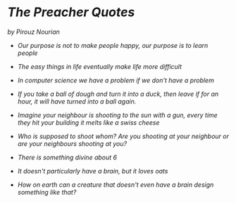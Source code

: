 *<h1> The Preacher Quotes </h1>* 
_by Pirouz Nourian_

* _Our purpose is not to make people happy, our purpose is to learn people_

* _The easy things in life eventually make life more difficult_

* _In computer science we have a problem if we don’t have a problem_

* _If you take a ball of dough and turn it into a duck, then leave if for an hour, it will have turned into a ball again._

* _Imagine your neighbour is shooting to the sun with a gun, every time they hit your building it melts like a swiss cheese_

* _Who is supposed to shoot whom? Are you shooting at your neighbour or are your neighbours shooting at you?_

* _There is something divine about 6_

* _It doesn't particularly have a brain, but it loves oats_

* _How on earth can a creature that doesn't even have a brain design something like that?_

